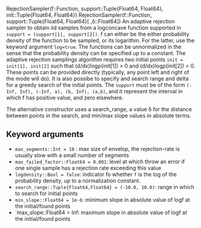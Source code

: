RejectionSampler(f::Function, support::Tuple{Float64, Float64}, init::Tuple{Float64, Float64})     RejectionSampler(f::Function, support::Tuple{Float64, Float64}[ ,δ::Float64]) An adaptive rejection sampler to obtain iid samples from a logconcave function supported in  `support = (support[1], support[2])`. f can either be the either probability density of the  function to be sampled, or its logarithm. For the latter, use the keyword argument `log=true`.  The functions can be unnormalized in the sense that the probability density can be specified up to a constant.  The adaptive rejection samplings algorithm requires two initial points `init = init[1], init[2]` such that (d/dx)logp(init[1]) > 0 and (d/dx)logp(init[2]) < 0. These points can be provided directly (typically, any point left and right of the mode will do). It is also possibe to specify and search range and delta for a greedy search of the initial points.  The `support` must be of the form `(-Inf, Inf), (-Inf, a), (b, Inf), (a,b)`, and it represent the interval in which f has positive value, and zero elsewhere.

The alternative constructor uses a search_range, a value δ for the distance between points in the search, and min/max slope values in absolute terms.

## Keyword arguments

  * `max_segments::Int = 10` : max size of envelop, the rejection-rate is usually slow with a small number of segments
  * `max_failed_factor::Float64 = 0.001`: level at which throw an error if one single sample has a rejection rate   exceeding this value
  * `logdensity::Bool = false`: indicator fo whether `f` is the log of the probability density, up to a normalization constant.
  * `search_range::Tuple{Float64,Float64} = (-10.0, 10.0)`: range in which to search for initial points
  * `min_slope::Float64 = 1e-6`: minimum slope in absolute value of logf at the initial/found points
  * `max_slope::Float64 = Inf: maximum slope in absolute value of logf at the initial/found points
